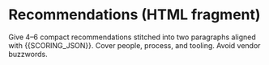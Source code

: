 # Recommendations (HTML fragment)

Give 4–6 compact recommendations stitched into two paragraphs aligned with {{SCORING_JSON}}.
Cover people, process, and tooling. Avoid vendor buzzwords.
